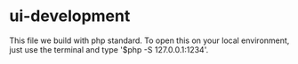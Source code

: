 # ui-development
This file we build with php standard. To open this on your local environment, just use the terminal and type '$php -S 127.0.0.1:1234'.
